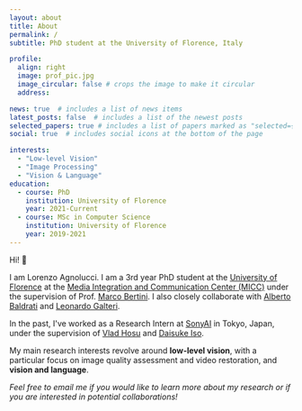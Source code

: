 ```yaml
---
layout: about
title: About
permalink: /
subtitle: PhD student at the University of Florence, Italy

profile:
  align: right
  image: prof_pic.jpg
  image_circular: false # crops the image to make it circular
  address:

news: true  # includes a list of news items
latest_posts: false  # includes a list of the newest posts
selected_papers: true # includes a list of papers marked as "selected={true}"
social: true  # includes social icons at the bottom of the page

interests:
  - "Low-level Vision"
  - "Image Processing"
  - "Vision & Language"
education:
  - course: PhD
    institution: University of Florence 
    year: 2021-Current
  - course: MSc in Computer Science
    institution: University of Florence
    year: 2019-2021
---
```


Hi! 👋

I am Lorenzo Agnolucci. I am a 3rd year PhD student at the [University of Florence](https://www.unifi.it/changelang-eng.html) at the [Media Integration and Communication Center (MICC)](https://www.micc.unifi.it/) under the supervision of Prof. [Marco Bertini](https://scholar.google.com/citations?user=SBm9ZpYAAAAJ&hl=en). I also closely collaborate with [Alberto Baldrati](https://scholar.google.com/citations?user=I1jaZecAAAAJ&hl=en) and [Leonardo Galteri](https://scholar.google.com/citations?user=_n2R2bUAAAAJ&hl=en).

In the past, I've worked as a Research Intern at [SonyAI](https://ai.sony/) in Tokyo, Japan, under the supervision of [Vlad Hosu](https://scholar.google.com/citations?user=IzTZ1tAAAAAJ&hl=en) and [Daisuke Iso](https://scholar.google.ca/citations?user=VZ-25XwAAAAJ&hl=en).


<!-- Previously, I obtained my MSc in Computer Science and Engineering <em>magna cum laude</em> at the University of Florence under the supervision of Prof. [Marco Bertini](https://scholar.google.com/citations?user=SBm9ZpYAAAAJ&hl=en) and Prof. [Alberto Del Bimbo](https://scholar.google.com/citations?user=bf2ZrFcAAAAJ&hl=en) with a thesis titled <em>"Deep learning techniques for improving video visual quality using keyframes"</em>. -->

My main research interests revolve around <strong>low-level vision</strong>, with a particular focus on image quality assessment and video restoration, and <strong>vision and language</strong>.

<em>Feel free to email me if you would like to learn more about my research or if you are interested in potential collaborations!</em>
